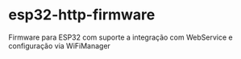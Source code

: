 # esp32-http-firmware
Firmware para ESP32 com suporte a integração com WebService e configuração via WiFiManager
